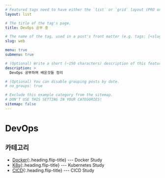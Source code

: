 ```yaml
---
# Featured tags need to have either the `list` or `grid` layout (PRO only).
layout: list

# The title of the tag's page.
title: DevOps 공부 중

# The name of the tag, used in a post's front matter (e.g. tags: [<slug>]).
slug: web

menu: true
submenu: true

# (Optional) Write a short (~150 characters) description of this featured tag.
description: >
  DevOps 공부하며 배운것들 정리

# (Optional) You can disable grouping posts by date.
# no_groups: true

# Exclude this example category from the sitemap.
# DON'T USE THIS SETTING IN YOUR CATEGORIES!
sitemap: false
---
```


# DevOps

## 카테고리

- [Docker]{:.heading.flip-title} --- Docker Study
- [K8s]{:.heading.flip-title} --- Kubernetes Study
- [CICD]{:.heading.flip-title} --- CICD Study

[docker]: /docker/
[k8s]: /k8s/
[cicd]: /cicd/
